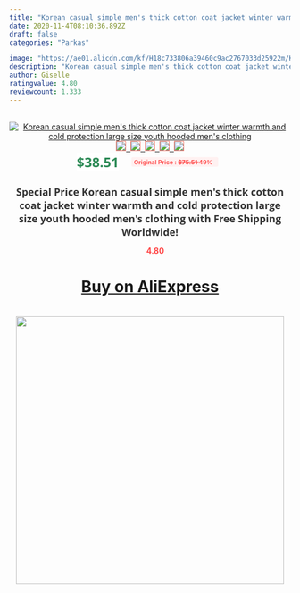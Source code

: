 ```yaml
---
title: "Korean casual simple men's thick cotton coat jacket winter warmth and cold protection large size youth hooded men's clothing"
date: 2020-11-4T08:10:36.892Z
draft: false
categories: "Parkas"

image: "https://ae01.alicdn.com/kf/H18c733806a39460c9ac2767033d25922m/Korean-casual-simple-men-s-thick-cotton-coat-jacket-winter-warmth-and-cold-protection-large-size.jpg"
description: "Korean casual simple men's thick cotton coat jacket winter warmth and cold protection large size youth hooded men's clothing"
author: Giselle
ratingvalue: 4.80
reviewcount: 1.333
---
```

<br>
<div style="text-align: center;">
<a href="https://s.click.aliexpress.com/e/_AE2QCN" target="_blank" rel="nofollow noopener noreferrer"><img alt="Korean casual simple men's thick cotton coat jacket winter warmth and cold protection large size youth hooded men's clothing" class="magnifier-image" src="https://ae01.alicdn.com/kf/H18c733806a39460c9ac2767033d25922m/Korean-casual-simple-men-s-thick-cotton-coat-jacket-winter-warmth-and-cold-protection-large-size.jpg_640x640.jpg">
<br>
<img style="border:1px solid salmon" src="https://ae01.alicdn.com/kf/H18c733806a39460c9ac2767033d25922m/Korean-casual-simple-men-s-thick-cotton-coat-jacket-winter-warmth-and-cold-protection-large-size.jpg_120x120.jpg">&nbsp;&nbsp;<img style="border:1px solid salmon" src="https://ae01.alicdn.com/kf/Hd7ead5f455c94a76885d3ad527ef87c49/Korean-casual-simple-men-s-thick-cotton-coat-jacket-winter-warmth-and-cold-protection-large-size.jpg_120x120.jpg">&nbsp;&nbsp;<img style="border:1px solid salmon" src="https://ae01.alicdn.com/kf/H703ebfeefbd8410c86d1f9ef61b1e0d3H/Korean-casual-simple-men-s-thick-cotton-coat-jacket-winter-warmth-and-cold-protection-large-size.jpg_120x120.jpg">&nbsp;&nbsp;<img style="border:1px solid salmon" src="https://ae01.alicdn.com/kf/H7a2751b3e88e4cb9a0ae81e46d8e0edaA/Korean-casual-simple-men-s-thick-cotton-coat-jacket-winter-warmth-and-cold-protection-large-size.jpg_120x120.jpg">&nbsp;&nbsp;<img style="border:1px solid salmon" src="https://ae01.alicdn.com/kf/Heba180de2e384c46b3bc99703a5ffc35W/Korean-casual-simple-men-s-thick-cotton-coat-jacket-winter-warmth-and-cold-protection-large-size.jpg_120x120.jpg"></a></div><br0>
<div style="text-align: center;"><span style="background-color: white; border: 0px; box-sizing: border-box; color: seagreen; display: inline-block; font-family: &quot;open sans&quot; , &quot;arial&quot; , &quot;helvetica&quot; , sans-serif , &quot;heiti&quot;; font-size: 24px; font-stretch: inherit; font-weight: 700; line-height: inherit; margin: 0px 10px 0px 0px; padding: 0px; vertical-align: middle;">$38.51 </span>
<span style="background: rgb(255 , 241 , 241); border-radius: 3px; border: 0px; box-sizing: border-box; color: #ff4747; display: inline-block; font-family: inherit; font-size: 12px; font-stretch: inherit; font-style: inherit; font-variant: inherit; font-weight: 600; line-height: inherit; margin: 0px; padding: 2px 5px; transform: scale(0.9); vertical-align: middle;">Original Price : <b style="text-decoration: line-through;">$75.51 </b> 49%&nbsp;&nbsp;</span></div>
<h1 style="color: #333333; display: inline-block; font-family: &quot;open sans&quot; , &quot;arial&quot; , &quot;helvetica&quot; , sans-serif , &quot;heiti&quot;; font-size: 18px; font-stretch: inherit; font-weight: 700; text-align: center;">Special Price Korean casual simple men's thick cotton coat jacket winter warmth and cold protection large size youth hooded men's clothing with Free Shipping Worldwide!</h1>
<div style="color: #ff4747; text-align: center;">
<img src="https://4.bp.blogspot.com/-M0ZcTcb-5uY/XleCXlxnR4I/AAAAAAAAAEc/OrjgMkXV1oMQFaCRZj5HQwOCBcu3w1FegCPcBGAYYCw/s1600/star.png" style="height: 15px;">&nbsp;<b>4.80</b></div>
<div class="button_cont" align="center"><a class="buynow_a" href="https://s.click.aliexpress.com/e/_AE2QCN" target="_blank" rel="nofollow noopener noreferrer"><H1>Buy on AliExpress</H1></a></div><br>
<div class="separator" style="clear: both; text-align: center;">
<img src="https://lh3.googleusercontent.com/-pTy5HemUv9M/XlePHvY0dAI/AAAAAAAAAE4/0nX5iRUoIWY8eMW9Dpxeirr157OZliDIgCLcBGAsYHQ/s1600/badge.gif" width="480">
</div>
